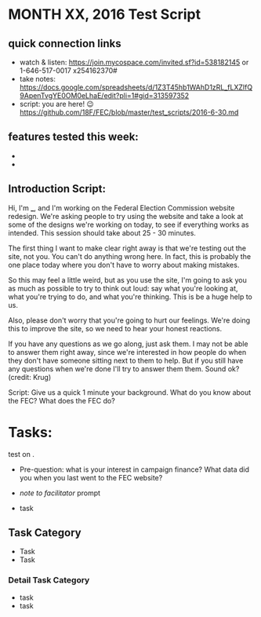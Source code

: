 # MONTH XX, 2016 Test Script

## quick connection links

- watch & listen: <https://join.mycospace.com/invited.sf?id=538182145> or 1-646-517-0017 x254162370#
- take notes: <https://docs.google.com/spreadsheets/d/1Z3T45hb1WAhD1zRL_fLXZlfQ9ApenTvgYE0OM0eLhaE/edit?pli=1#gid=313597352>
- script: you are here! :wink: <https://github.com/18F/FEC/blob/master/test_scripts/2016-6-30.md>

## features tested this week:

- <feature>
  </feature>

- <feature>
  </feature>

## Introduction Script:

Hi, I'm **_**, and I'm working on the Federal Election Commission website redesign. We're asking people to try using the website and take a look at some of the designs we're working on today, to see if everything works as intended. This session should take about 25 - 30 minutes.

The first thing I want to make clear right away is that we're testing out the site, not you. You can't do anything wrong here. In fact, this is probably the one place today where you don't have to worry about making mistakes.

So this may feel a little weird, but as you use the site, I'm going to ask you as much as possible to try to think out loud: say what you're looking at, what you're trying to do, and what you're thinking. This is be a huge help to us.

Also, please don't worry that you're going to hurt our feelings. We're doing this to improve the site, so we need to hear your honest reactions.

If you have any questions as we go along, just ask them. I may not be able to answer them right away, since we're interested in how people do when they don't have someone sitting next to them to help. But if you still have any questions when we're done I'll try to answer them them. Sound ok? (credit: Krug)

Script: Give us a quick 1 minute your background. What do you know about the FEC? What does the FEC do?

# Tasks:

test on <URL>.

- Pre-question: what is your interest in campaign finance? What data did you when you last went to the FEC website?

- _note to facilitator_ prompt

- task

## Task Category

- Task
- Task

### Detail Task Category

- task
- task
